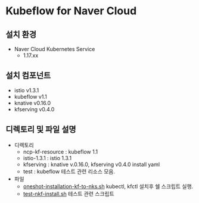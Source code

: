 # Kubeflow for Naver Cloud
## 설치 환경
- Naver Cloud Kubernetes Service
    - 1.17.xx
## 설치 컴포넌트
- istio v1.3.1
- kubeflow v1.1
- knative v0.16.0
- kfserving v0.4.0
## 디렉토리 및 파일 설명
- 디렉토리
    - ncp-kf-resource : kubeflow 1.1
    - istio-1.3.1 : istio 1.3.1
    - kfserving : knative v.0.16.0, kfserving v0.4.0 install yaml
    - test : kubeflow 테스트 관련 리소스 모음.
- 파일
    - [oneshot-installation-kf-to-nks.sh](oneshot-installation-kf-to-nks.sh) kubectl, kfctl 설치후 쉘 스크립트 실행.
    - [test-nkf-install.sh](test-nkf-install.sh) 테스트 관련 스크립트

##
